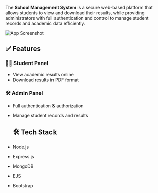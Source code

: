 The **School Management System** is a secure web-based platform that allows students to view and download their results, while providing administrators with full authentication and control to manage student records and academic data efficiently.  

![App Screenshot](screenshot.png)

## ✅ Features  
### 👩‍🎓 Student Panel  
- View academic results online  
- Download results in PDF format

### 🛠️ Admin Panel  
- Full authentication & authorization  
- Manage student records and results

  ## 🛠️ Tech Stack  
- Node.js  
- Express.js  
- MongoDB  
- EJS  
- Bootstrap  
